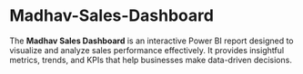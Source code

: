# Madhav-Sales-Dashboard
The **Madhav Sales Dashboard** is an interactive Power BI report designed to visualize and analyze sales performance effectively. It provides insightful metrics, trends, and KPIs that help businesses make data-driven decisions.
